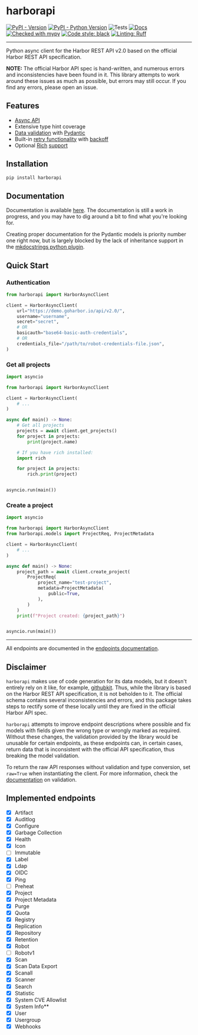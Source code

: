 # harborapi

[![PyPI - Version](https://img.shields.io/pypi/v/harborapi.svg)](https://pypi.org/project/harborapi)
[![PyPI - Python Version](https://img.shields.io/pypi/pyversions/harborapi.svg)](https://pypi.org/project/harborapi)
![Tests](https://github.com/pederhan/harborapi/workflows/test/badge.svg)
[![Docs](https://github.com/pederhan/harborapi/workflows/docs/badge.svg)](https://pederhan.github.io/harborapi/)
[![Checked with mypy](https://www.mypy-lang.org/static/mypy_badge.svg)](https://mypy-lang.org/)
[![Code style: black](https://img.shields.io/badge/code%20style-black-000000.svg)](https://github.com/psf/black)
[![Linting: Ruff](https://img.shields.io/endpoint?url=https://raw.githubusercontent.com/charliermarsh/ruff/main/assets/badge/v2.json)](https://github.com/astral-sh/ruff)

-----


Python async client for the Harbor REST API v2.0 based on the official Harbor REST API specification.

**NOTE:** The official Harbor API spec is hand-written, and numerous errors and inconsistencies have been found in it. This library attempts to work around these issues as much as possible, but errors may still occur. If you find any errors, please open an issue.

## Features

- [Async API](https://pederhan.github.io/harborapi/usage/)
- Extensive type hint coverage
- [Data validation](https://pederhan.github.io/harborapi/usage/models/) with [Pydantic](https://github.com/pydantic/pydantic)
- Built-in [retry functionality](https://pederhan.github.io/harborapi/usage/retry/) with [backoff](https://github.com/litl/backoff)
- Optional [Rich](https://github.com/Textualize/rich/) [support](https://pederhan.github.io/harborapi/usage/rich/)

## Installation

```bash
pip install harborapi
```


## Documentation

Documentation is available [here](https://pederhan.github.io/harborapi/). The documentation is still a work in progress, and you may have to dig around a bit to find what you're looking for.

Creating proper documentation for the Pydantic models is priority number one right now, but is largely blocked by the lack of inheritance support in the [mkdocstrings python plugin](https://github.com/mkdocstrings/python/issues/58#issuecomment-1435962980).

## Quick Start


### Authentication


```python
from harborapi import HarborAsyncClient

client = HarborAsyncClient(
    url="https://demo.goharbor.io/api/v2.0/",
    username="username",
    secret="secret",
    # OR
    basicauth="base64-basic-auth-credentials",
    # OR
    credentials_file="/path/to/robot-credentials-file.json",
)
```

### Get all projects

```python
import asyncio

from harborapi import HarborAsyncClient

client = HarborAsyncClient(
    # ...
)

async def main() -> None:
    # Get all projects
    projects = await client.get_projects()
    for project in projects:
        print(project.name)

    # If you have rich installed:
    import rich

    for project in projects:
        rich.print(project)


asyncio.run(main())
```


### Create a project

```python
import asyncio

from harborapi import HarborAsyncClient
from harborapi.models import ProjectReq, ProjectMetadata

client = HarborAsyncClient(
    # ...
)

async def main() -> None:
    project_path = await client.create_project(
        ProjectReq(
            project_name="test-project",
            metadata=ProjectMetadata(
                public=True,
            ),
        )
    )
    print(f"Project created: {project_path}")


asyncio.run(main())
```

----

All endpoints are documented in the [endpoints documentation](https://pederhan.github.io/harborapi/endpoints/).



## Disclaimer

`harborapi` makes use of code generation for its data models, but it doesn't entirely rely on it like, for example, [githubkit](https://github.com/yanyongyu/githubkit). Thus, while the library is based on the Harbor REST API specification, it is not beholden to it. The official schema contains several inconsistencies and errors, and this package takes steps to rectify some of these locally until they are fixed in the official Harbor API spec.

`harborapi` attempts to improve endpoint descriptions where possible and fix models with fields given the wrong type or wrongly marked as required. Without these changes, the validation provided by the library would be unusable for certain endpoints, as these endpoints can, in certain cases, return data that is inconsistent with the official API specification, thus breaking the model validation.

To return the raw API responses without validation and type conversion, set `raw=True` when instantiating the client. For more information, check the [documentation](https://pederhan.github.io/harborapi/usage/validation/) on validation.


## Implemented endpoints

<!-- - [ ] Products
- [ ] Chart Repository
- [ ] Label -->
- [x] Artifact
- [x] Auditlog
- [x] Configure
- [x] Garbage Collection
- [x] Health
- [x] Icon
- [ ] Immutable
- [x] Label
- [x] Ldap
- [x] OIDC
- [x] Ping
- [ ] Preheat
- [x] Project
- [x] Project Metadata
- [x] Purge
- [x] Quota
- [x] Registry
- [x] Replication
- [x] Repository
- [x] Retention
- [x] Robot
- [ ] Robotv1
- [x] Scan
- [x] Scan Data Export
- [x] Scanall
- [x] Scanner
- [x] Search
- [x] Statistic
- [x] System CVE Allowlist
- [x] System Info**
- [x] User
- [x] Usergroup
- [x] Webhooks

